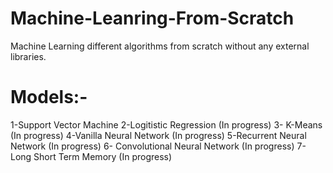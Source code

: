 # Machine-Leanring-From-Scratch
Machine Learning different algorithms from scratch without any external libraries.

# Models:-
1-Support Vector Machine
2-Logitistic Regression (In progress)
3- K-Means (In progress)
4-Vanilla Neural Network (In progress)
5-Recurrent Neural Network (In progress)
6- Convolutional Neural Network (In progress)
7- Long Short Term Memory (In progress)
